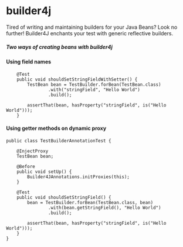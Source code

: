builder4j
=========

Tired of writing and maintaining builders for your Java Beans? Look no further! 
Builder4J enchants your test with generic reflective builders. 

##### Two ways of creating beans with builder4j

#### Using field names
```
    @Test
    public void shouldSetStringFieldWithSetter() {
        TestBean bean = TestBuilder.forBean(TestBean.class)
                .with("stringField", "Hello World")
                .build();

        assertThat(bean, hasProperty("stringField", is("Hello World")));
    }
```

#### Using getter methods on dynamic proxy
```
public class TestBuilderAnnotationTest {

    @InjectProxy
    TestBean bean;

    @Before
    public void setUp() {
        Builder4JAnnotations.initProxies(this);
    }

    @Test
    public void shouldSetStringField() {
        bean = TestBuilder.forBean(TestBean.class, bean)
                .with(bean.getStringField(), "Hello World")
                .build();

        assertThat(bean, hasProperty("stringField", is("Hello World")));
    }
}
```
